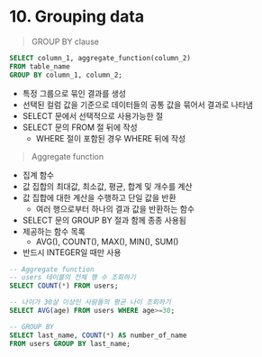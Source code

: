 # 10. Grouping data

> GROUP BY clause

```sql
SELECT column_1, aggregate_function(column_2)
FROM table_name
GROUP BY column_1, column_2;
```

- 특정 그룹으로 묶인 결과를 생성
- 선택된 컬럼 값을 기준으로 데이터들의 공통 값을 묶어서 결과로 나타냄
- SELECT 문에서 선택적으로 사용가능한 절
- SELECT 문의 FROM 절 뒤에 작성
  - WHERE 절이 포함된 경우 WHERE 뒤에 작성



> Aggregate function

- 집계 함수
- 값 집합의 최대값, 최소값, 평균, 합계 및 개수를 계산
- 값 집합에 대한 계산을 수행하고 단일 값을 반환
  - 여러 행으로부터 하나의 결과 값을 반환하는 함수
- SELECT 문의 GROUP BY 절과 함께 종종 사용됨
- 제공하는 함수 목록
  - AVG(), COUNT(), MAX(), MIN(), SUM()
- 반드시 INTEGER일 때만 사용

```sql
-- Aggregate function
-- users 테이블의 전체 행 수 조회하기
SELECT COUNT(*) FROM users;

-- 나이가 30살 이상인 사람들의 평균 나이 조회하기
SELECT AVG(age) FROM users WHERE age>=30;

-- GROUP BY
SELECT last_name, COUNT(*) AS number_of_name
FROM users GROUP BY last_name;
```



